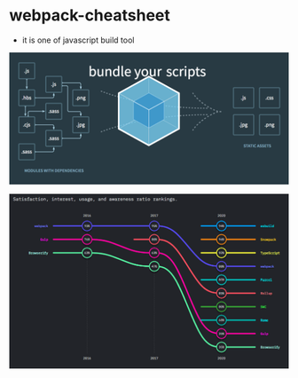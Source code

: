 # webpack-cheatsheet
* it is one of javascript build tool

![how](imgs/how.png)

![state](imgs/state.png)


